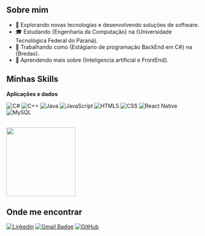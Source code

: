 ## Sobre mim

- 🤔 Explorando novas tecnologias e desenvolvendo soluções de software.
- 🎓 Estudando {Engenharia da Computação} na {Universidade Tecnológica Federal do Paraná}.
- 💼 Trabalhando como {Estágiario de programação BackEnd em C#} na {Bredas}.
- 🌱 Aprendendo mais sobre {Inteligencia artificial e FrontEnd}.

## Minhas Skills

**Aplicações e dados**

![C#](https://img.shields.io/badge/C%23-239120?style=for-the-badge&logo=c-sharp&logoColor=white)
![C++](https://img.shields.io/badge/-C++-333333?style=flat&logo=C%2B%2B&logoColor=00599C)
![Java](https://img.shields.io/badge/-Java-333333?style=flat&logo=Java&logoColor=007396)
![JavaScript](https://img.shields.io/badge/-JavaScript-333333?style=flat&logo=javascript)
![HTML5](https://img.shields.io/badge/-HTML5-333333?style=flat&logo=HTML5)
![CSS](https://img.shields.io/badge/-CSS-333333?style=flat&logo=CSS3&logoColor=1572B6)
![React Native](https://img.shields.io/badge/-React%20Native-333333?style=flat&logo=react)
![MySQL](https://img.shields.io/badge/-MySQL-333333?style=flat&logo=mysql)

<br/>

<a href="https://github.com/EduardoGSudaia" title="Perfil do Eduardo">
  <img height="180em" src="https://github-readme-stats.vercel.app/api?username=EduardoGSudaia&theme=dracula&show_icons=true" />
</a>

## Onde me encontrar

[![Linkedin](https://img.shields.io/badge/-EduardoSudaia-blue?style=flat-square&logo=Linkedin&logoColor=white&link=https://br.linkedin.com/in/eduardo-sudaia-5934742a1)](https://br.linkedin.com/in/eduardo-sudaia-5934742a1)
[![Gmail Badge](https://img.shields.io/badge/-dusudaia@hotmail.com-006bed?style=flat-square&logo=Gmail&logoColor=white&link=mailto:dusudaia@hotmail.com)](mailto:dusudaia@hotmail.com)
[![GitHub](https://img.shields.io/github/followers/EduardoGSudaia?label=follow&style=social)](https://github.com/EduardoGSudaia/EduardoGSudaia)
